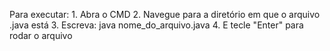 Para executar:
    1. Abra o CMD
    2. Navegue para a diretório em que o arquivo .java está
    3. Escreva: java nome_do_arquivo.java
    4. E tecle "Enter" para rodar o arquivo
